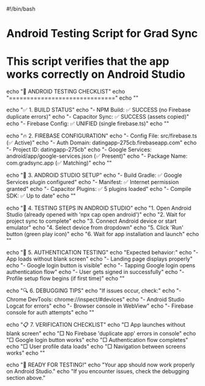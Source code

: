 #!/bin/bash
# Android Testing Script for Grad Sync
# This script verifies that the app works correctly on Android Studio

echo "🔧 ANDROID TESTING CHECKLIST"
echo "=============================="
echo ""

echo "✅ 1. BUILD STATUS"
echo "- NPM Build: ✅ SUCCESS (no Firebase duplicate errors)"
echo "- Capacitor Sync: ✅ SUCCESS (assets copied)"
echo "- Firebase Config: ✅ UNIFIED (single firebase.ts)"
echo ""

echo "🔥 2. FIREBASE CONFIGURATION"
echo "- Config File: src/firebase.ts (✅ Active)"
echo "- Auth Domain: datingapp-275cb.firebaseapp.com" 
echo "- Project ID: datingapp-275cb"
echo "- Google Services: android/app/google-services.json (✅ Present)"
echo "- Package Name: com.gradsync.app (✅ Matching)"
echo ""

echo "📱 3. ANDROID STUDIO SETUP"
echo "- Build Gradle: ✅ Google Services plugin configured"
echo "- Manifest: ✅ Internet permission granted"
echo "- Capacitor Plugins: ✅ 5 plugins loaded"
echo "- Compile SDK: ✅ Up to date"
echo ""

echo "🚀 4. TESTING STEPS IN ANDROID STUDIO"
echo "1. Open Android Studio (already opened with 'npx cap open android')"
echo "2. Wait for project sync to complete"
echo "3. Connect Android device or start emulator"
echo "4. Select device from dropdown"
echo "5. Click 'Run' button (green play icon)"
echo "6. Wait for app installation and launch"
echo ""

echo "🧪 5. AUTHENTICATION TESTING"
echo "Expected behavior:"
echo "- App loads without blank screen"
echo "- Landing page displays properly"
echo "- Google login button is visible"
echo "- Tapping Google login opens authentication flow"
echo "- User gets signed in successfully"
echo "- Profile setup flow begins (if first time)"
echo ""

echo "🔍 6. DEBUGGING TIPS"
echo "If issues occur, check:"
echo "- Chrome DevTools: chrome://inspect/#devices"
echo "- Android Studio Logcat for errors"
echo "- Browser console in WebView"
echo "- Firebase console for auth attempts"
echo ""

echo "📋 7. VERIFICATION CHECKLIST"
echo "□ App launches without blank screen"
echo "□ No Firebase 'duplicate app' errors in console"
echo "□ Google login button works"
echo "□ Authentication flow completes"
echo "□ User profile data loads"
echo "□ Navigation between screens works"
echo ""

echo "🎉 READY FOR TESTING!"
echo "Your app should now work properly on Android Studio."
echo "If you encounter issues, check the debugging section above."